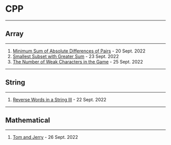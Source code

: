 # CPP 
---
## Array
---
1. [Minimum Sum of Absolute Differences of Pairs](https://github.com/TyRoopam9599/DailyCodingProblems/blob/R1/C%2B%2B/Array/Minimum%20Sum%20of%20Absolute%20Differences%20of%20Pairs.cpp) - 20 Sept. 2022
2. [Smallest Subset with Greater Sum](https://github.com/TyRoopam9599/DailyCodingProblems/blob/R1/C%2B%2B/Array/Smallest%20Subset%20with%20Greater%20Sum.cpp) - 23 Sept. 2022
3. [The Number of Weak Characters in the Game](https://github.com/TyRoopam9599/DailyCodingProblems/blob/R1/C%2B%2B/Array/The%20Number%20of%20Weak%20Characters%20in%20the%20Game.cpp) - 25 Sept. 2022
---
## String
---
1. [Reverse Words in a String III](https://github.com/TyRoopam9599/DailyCodingProblems/blob/R1/C%2B%2B/String/Reverse%20Words%20in%20a%20String%20III.cpp) - 22 Sept. 2022
---
## Mathematical
---
1. [Tom and Jerry](https://github.com/TyRoopam9599/DailyCodingProblems/blob/R1/C%2B%2B/Mathematical/Tom%20and%20Jerry.cpp) - 26 Sept. 2022
